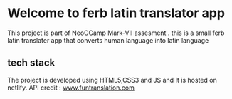 # Welcome to ferb latin translator app

This project is part of NeoGCamp Mark-VII assesment . this is a small ferb latin translater app that converts human language into latin language 

## tech stack

The project is developed using HTML5,CSS3 and JS and It is hosted on netlify.
API credit : www.funtranslation.com
